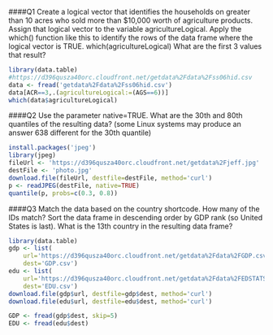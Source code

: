 ####Q1
Create a logical vector that identifies the households on greater than 10 acres who sold more than $10,000 worth of agriculture products. Assign that logical vector to the variable agricultureLogical. Apply the which() function like this to identify the rows of the data frame where the logical vector is TRUE. which(agricultureLogical) What are the first 3 values that result?
```R
library(data.table)
#https://d396qusza40orc.cloudfront.net/getdata%2Fdata%2Fss06hid.csv
data <- fread('getdata%2Fdata%2Fss06hid.csv')
data[ACR==3,.(agricultureLogical:=(AGS==6))]
which(data$agricultureLogical)
```
####Q2
 Use the parameter native=TRUE. What are the 30th and 80th quantiles of the resulting data? (some Linux systems may produce an answer 638 different for the 30th quantile)
```R
install.packages('jpeg')
library(jpeg)
fileUrl <- 'https://d396qusza40orc.cloudfront.net/getdata%2Fjeff.jpg'
destFile <- 'photo.jpg'
download.file(fileUrl, destfile=destFile, method='curl')
p <- readJPEG(destFile, native=TRUE)
quantile(p, probs=c(0.3, 0.8))
```

####Q3
Match the data based on the country shortcode. How many of the IDs match? Sort the data frame in descending order by GDP rank (so United States is last). What is the 13th country in the resulting data frame? 
```R
library(data.table)
gdp <- list(
    url='https://d396qusza40orc.cloudfront.net/getdata%2Fdata%2FGDP.csv',
    dest='GDP.csv')
edu <- list(
    url='https://d396qusza40orc.cloudfront.net/getdata%2Fdata%2FEDSTATS_Country.csv',
    dest='EDU.csv')
download.file(gdp$url, destfile=gdp$dest, method='curl')
download.file(edu$url, destfile=edu$dest, method='curl')

GDP <- fread(gdp$dest, skip=5)
EDU <- fread(edu$dest)
```
